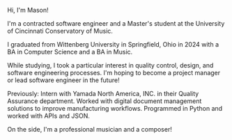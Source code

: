 Hi, I'm Mason!

I'm a contracted software engineer and a Master's student at the University of Cincinnati Conservatory of Music. 

I graduated from Wittenberg University in Springfield, Ohio in 2024 with a BA in Computer Science and a BA in Music.

While studying, I took a particular interest in quality control, design, and software engineering processes.
I'm hoping to become a project manager or lead software engineer in the future!

Previously:
Intern with Yamada North America, INC. in their Quality Assurance department. 
Worked with digital document management solutions to improve manufacturing workflows.
Programmed in Python and worked with APIs and JSON.

On the side, I'm a professional musician and a composer!

<!---
masonritchason/masonritchason is a ✨ special ✨ repository because its `README.md` (this file) appears on your GitHub profile.
You can click the Preview link to take a look at your changes.
--->
